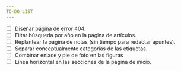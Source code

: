 ```yaml
---
TO-DO LIST
---
```


- [ ] Diseñar página de error 404.
- [ ] Filtar búsqueda por año en la página de artículos.
- [ ] Replantear la página de notas (sin tiempo para redactar apuntes).
- [ ] Separar conceptualmente categorías de las etiquetas.
- [ ] Combinar enlace y pie de foto en las figuras
- [ ] Línea horizontal en las secciones de la página de inicio.